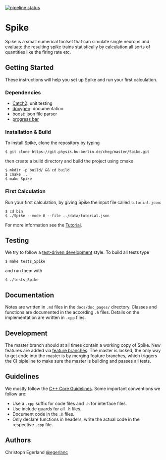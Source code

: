 [![pipeline status](https://git.physik.hu-berlin.de/cheg/master/spike/badges/master/pipeline.svg)](https://git.physik.hu-berlin.de/cheg/master/spike/commits/master)

# Spike
Spike is a small numerical toolset that can simulate single neurons and evaluate the resulting spike trains statistically by calculation all sorts of quantities like the firing rate etc.

## Getting Started
These instructions will help you set up Spike and run your first calculation.

### Dependencies
* [Catch2](https://github.com/catchorg/Catch2): unit testing
* [doxygen](http://doxygen.nl/): documentation
* [boost](https://www.boost.org/): json file parser
* [progress bar](https://github.com/prakhar1989/progress-cpp)

### Installation & Build
To install Spike, clone the repository by typing

    $ git clone https://git.physik.hu-berlin.de/cheg/master/Spike.git

then create a build directory and build the project using cmake

    $ mkdir -p build/ && cd build
    $ cmake ..
    $ make Spike

### First Calculation
Run your first calculation, by giving Spike the input file called `tutorial.json`:

    $ cd bin
    $ ./Spike --mode 0 --file ../data/tutorial.json

For more information see the [Tutorial](tutorial).

## Testing
We try to follow a [test-driven development](https://en.wikipedia.org/wiki/Test-driven_development) style.
To build all tests type

    $ make tests_Spike

and run them with

    $ ./tests_Spike


## Documentation
Notes are written in `.md` files in the `docs/doc_pages/` directory.
Classes and functions are documented in the according `.h` files.
Details on the implementation are written in `.cpp` files.


## Development
The master branch should at all times contain a working copy of Spike.
New features are added via [feature branches](https://www.atlassian.com/git/tutorials/comparing-workflows/feature-branch-workflow).
The master is locked, the only way to get code into the master is by merging feature branches, which triggers the CI pipieline to make sure the master is building and passes all tests.


## Guidelines
We mostly follow the [C++ Core Guidelines](https://isocpp.github.io/CppCoreGuidelines/CppCoreGuidelines).
Some important conventions we follow are:
* Use a `.cpp` suffix for code files and `.h` for interface files.
* Use include guards for all `.h` files.
* Document code in the `.h` files.
* Only declare functions in headers, write the actual code in the respective `.cpp` file.


## Authors
Christoph Egerland [@egerlanc](https://git.physik.hu-berlin.de/egerlanc)
